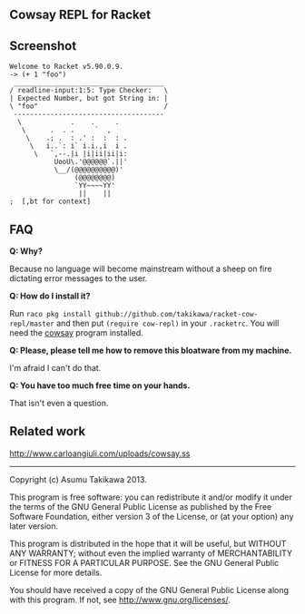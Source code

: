 Cowsay REPL for Racket
----------------------

Screenshot
----------

````
Welcome to Racket v5.90.0.9.
-> (+ 1 "foo")
 _____________________________________
/ readline-input:1:5: Type Checker:   \
| Expected Number, but got String in: |
\ "foo"                               /
 -------------------------------------
  \            .    .     .   
   \      .  . .     `  ,     
    \    .; .  : .' :  :  : . 
     \   i..`: i` i.i.,i  i . 
      \   `,--.|i |i|ii|ii|i: 
           UooU\.'@@@@@@`.||' 
           \__/(@@@@@@@@@@)'  
                (@@@@@@@@)    
                `YY~~~~YY'    
                 ||    ||     
;  [,bt for context]
````

FAQ
---

 **Q: Why?**

 Because no language will become mainstream without 
 a sheep on fire dictating error messages to the user.

 **Q: How do I install it?**
 
 Run `raco pkg install github://github.com/takikawa/racket-cow-repl/master`
 and then put `(require cow-repl)` in your `.racketrc`. You will need the
 [cowsay](https://en.wikipedia.org/wiki/Cowsay) program installed.

 **Q: Please, please tell me how to remove this bloatware from
      my machine.**
     
 I'm afraid I can't do that.

 **Q: You have too much free time on your hands.**

 That isn't even a question.

Related work
------------

http://www.carloangiuli.com/uploads/cowsay.ss

---

Copyright (c) Asumu Takikawa 2013.

This program is free software: you can redistribute it and/or modify
it under the terms of the GNU General Public License as published by
the Free Software Foundation, either version 3 of the License, or
(at your option) any later version.

This program is distributed in the hope that it will be useful,
but WITHOUT ANY WARRANTY; without even the implied warranty of
MERCHANTABILITY or FITNESS FOR A PARTICULAR PURPOSE.  See the
GNU General Public License for more details.

You should have received a copy of the GNU General Public License
along with this program.  If not, see <http://www.gnu.org/licenses/>.

